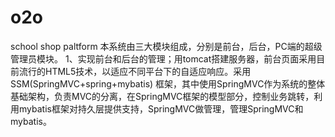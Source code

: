 # o2o
school shop paltform
本系统由三大模块组成，分别是前台，后台，PC端的超级管理员模块。
1、实现前台和后台的管理；用tomcat搭建服务器，前台页面采用目前流行的HTML5技术，以适应不同平台下的自适应响应。采用SSM(SpringMVC+spring+mybatis) 框架，其中使用SpringMVC作为系统的整体基础架构，负责MVC的分离，在SpringMVC框架的模型部分，控制业务跳转，利用mybatis框架对持久层提供支持，SpringMVC做管理，管理SpringMVC和mybatis。
